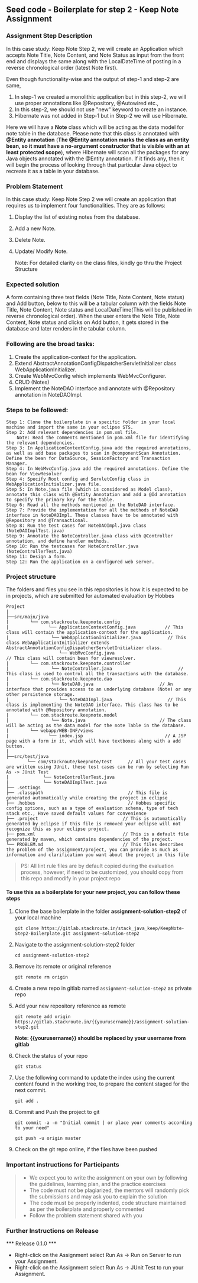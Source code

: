 ## Seed code - Boilerplate for step 2 - Keep Note Assignment
### Assignment Step Description
In this case study: Keep Note Step 2, we will create an Application which accepts Note Title, Note Content, and Note Status as input from the front end and displays the same along with the LocalDateTime of posting in a reverse chronological order (latest Note first). 

Even though functionality-wise and the output of step-1 and step-2 are same, 
 1. In step-1 we created a monolithic application but in this step-2, we will use proper annotations like @Repository, @Autowired etc.,  
 2. In this step-2, we should not use "new"  keyword to create an instance.  
 3. Hibernate was not added in Step-1 but in Step-2 we will use Hibernate.

Here we will have a **Note** class which will be acting as the data model for note table in the database. Please note that this class is annotated with **@Entity annotation** (**The @Entity annotation marks the class as an entity bean, so it must have a no-argument constructor that is visible with an at least protected scope**), 
where Hibernate will scan all the packages for any Java objects annotated with the @Entity annotation. 
If it finds any, then it will begin the process of looking through that particular Java object to recreate it as a table in your database. 

### Problem Statement
In this case study: Keep Note Step 2 we will create an application that requires us to implement four functionalities. They are as follows:
1. Display the list of existing notes from the database.
2. Add a new Note.
3. Delete Note.
4. Update/ Modify Note.

    
    Note: For detailed clarity on the class files, kindly go thru the Project Structure

### Expected solution

A form containing three text fields (Note Title, Note Content, Note status) and Add button, below to this will be a tabular column with the fields Note Title,  Note Content, Note status and LocalDateTime(This will be published in reverse chronological order). 
When the user enters the Note Title, Note Content, Note status and clicks on Add button, it gets stored in the database and later renders in the tabular column.

### Following are the broad tasks:
1. Create the application-context for the application. 
2. Extend AbstractAnnotationConfigDispatcherServletInitializer class WebApplicationInitializer.
3. Create WebMvcConfig which implements WebMvcConfigurer.
3. CRUD (Notes)
4. Implement the NoteDAO interface and annotate with @Repository annotation in NoteDAOImpl.

### Steps to be followed:

    Step 1: Clone the boilerplate in a specific folder in your local machine and import the same in your eclipse STS.
    Step 2: Add relevant dependencies in pom.xml file. 
        Note: Read the comments mentioned in pom.xml file for identifying the relevant dependencies.
    Step 3: In ApplicationContextConfig.java add the required annotations, as well as add base packages to scan in @componentScan Annotation. Define the bean for DataSource, SessionFactory and Transaction Manager.
    Step 4: In WebMvcConfig.java add the required annotations. Define the bean for ViewResolver
    Step 4: Specify Root config and ServletConfig class in WebApplicationInitializer.java file.
    Step 5: In Note.java file (which is considered as Model class), annotate this class with @Entity Annotation and add a @Id annotation to specify the primary key for the table.
    Step 6: Read all the methods mentioned in the NoteDAO interface.
    Step 7: Provide the implementation for all the methods of NoteDAO interface in NoteDAOImpl. These classes have to be annotated with @Repository and @Transactional.
    Step 8: Run the test cases for NoteDAOImpl.java class (NoteDAOImplTest.java)
    Step 9: Annotate the NoteController.java class with @Controller annotation, and define handler methods.
    Step 10: Run the testcases for NoteController.java (NoteControllerTest.java)
    Step 11: Design a form.
    Step 12: Run the application on a configured web server.

### Project structure

The folders and files you see in this repositories is how it is expected to be in projects, which are submitted for automated evaluation by Hobbes

    Project
    |
    ├──src/main/java
    |        └── com.stackroute.keepnote.config               
    |               └── ApplicationContextConfig.java           // This class will contain the application-context for the application.
    |                └── WebApplicationInitializer.java          // This class WebApplicationInitializer extends AbstractAnnotationConfigDispatcherServletInitializer class.             
    					└── WebMvcConfig.java                            // This class will contain bean for viewresolver.
    |        └── com.stackroute.keepnote.controller
    |                └── NoteController.java                         // This class is used to control all the transactions with the database.                   
    |        └── com.stackroute.keepnote.dao
    |                └── NoteDAO.java                         // An interface that provides access to an underlying database (Note) or any other persistence storage.
    |        			└── NoteDAOImpl.java                     // This class is implementing the NoteDAO interface. This class has to be annotated with @Repository annotation.
    |        └── com.stackroute.keepnote.model
    |                └── Note.java                            // The class will be acting as the data model for the note Table in the database.
    |        └── webapp/WEB-INF/views
    |               └── index.jsp                               // A JSP page with a form in it, which will have textboxes along with a add button. 
    |
    ├──src/test/java
            └── com/stackroute/keepnote/test      // All your test cases are written using JUnit, these test cases can be run by selecting Run As -> JUnit Test
    |             └── NoteControllerTest.java      
    |             └── NoteDAOImplTest.java             
    ├── .settings
    ├── .classpath                                // This file is generated automatically while creating the project in eclipse
    ├── .hobbes                                   // Hobbes specific config options, such as a type of evaluation schema, type of tech stack etc., Have saved default values for convenience
    ├── .project                                // This is automatically generated by eclipse if this file is removed your eclipse will not recognize this as your eclipse project. 
    ├── pom.xml                                 // This is a default file generated by maven, which contains dependencies of the project.
    └── PROBLEM.md                              // This files describes the problem of the assignment/project, you can provide as much as information and clarification you want about the project in this file

> PS: All lint rule files are by default copied during the evaluation process, however, if need to be customized, you should copy from this repo and modify in your project repo


#### To use this as a boilerplate for your new project, you can follow these steps

1. Clone the base boilerplate in the folder **assignment-solution-step2** of your local machine
    
    `git clone https://gitlab.stackroute.in/stack_java_keep/KeepNote-Step2-Boilerplate.git assignment-solution-step2`
    
2. Navigate to the assignment-solution-step2 folder

    `cd assignment-solution-step2`

3. Remove its remote or original reference

     `git remote rm origin`

4. Create a new repo in gitlab named `assignment-solution-step2` as private repo

5. Add your new repository reference as remote

     `git remote add origin https://gitlab.stackroute.in/{{yourusername}}/assignment-solution-step2.git`

     **Note: {{yourusername}} should be replaced by your username from gitlab**

5. Check the status of your repo 
     
     `git status`

6. Use the following command to update the index using the current content found in the working tree, to prepare the content staged for the next commit.

     `git add .`
 
7. Commit and Push the project to git

     `git commit -a -m "Initial commit | or place your comments according to your need"`

     `git push -u origin master`

8. Check on the git repo online, if the files have been pushed

### Important instructions for Participants
> - We expect you to write the assignment on your own by following the guidelines, learning plan, and the practice exercises
> - The code must not be plagiarized, the mentors will randomly pick the submissions and may ask you to explain the solution
> - The code must be properly indented, code structure maintained as per the boilerplate and properly commented
> - Follow the problem statement shared with you

### Further Instructions on Release

*** Release 0.1.0 ***

- Right-click on the Assignment select Run As -> Run on Server to run your Assignment.
- Right-click on the Assignment select Run As -> JUnit Test to run your Assignment.